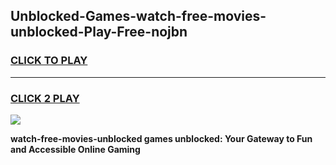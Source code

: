 
## Unblocked-Games-watch-free-movies-unblocked-Play-Free-nojbn
<h3>
<a href="https://premium76.site?title=watch-free-movies-unblocked&ref=23A">CLICK TO PLAY</a></h3>
<hr>

<h3>
<a href="https://premium76.site?title=watch-free-movies-unblocked&ref=23A">CLICK 2 PLAY</a>
  
</h3>

<a href="https://premium76.site?title=watch-free-movies-unblocked&ref=23A"><img src="https://clearcache.store/games.png"></a>


**watch-free-movies-unblocked games unblocked: Your Gateway to Fun and Accessible Online Gaming**
